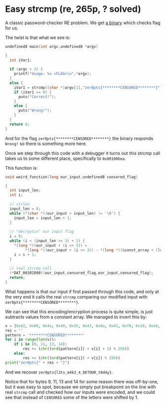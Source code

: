 # Easy strcmp (re, 265p, ? solved)

A classic password-checker RE problem.
We get [a binary](easystrcmp) which checks flag for us.

The twist is that what we see is:

```c
undefined8 main(int argc,undefined8 *argv)

{
  int iVar1;
  
  if (argc < 2) {
    printf("Usage: %s <FLAG>\n",*argv);
  }
  else {
    iVar1 = strcmp((char *)argv[1],"zer0pts{********CENSORED********}");
    if (iVar1 == 0) {
      puts("Correct!");
    }
    else {
      puts("Wrong!");
    }
  }
  return 0;
}
```

And for the flag `zer0pts{********CENSORED********}` the binary responds `Wrong!` so there is something more here.

Once we step through this code with a debugger it turns out this strcmp call takes us to some different place, specifically to `0x001006ea`.

This function is:

```c
void weird_function(long our_input,undefined8 censored_flag)

{
  int input_len;
  int i;
  
  // strlen
  input_len = 0;
  while (*(char *)(our_input + input_len) != '\0') {
    input_len = input_len + 1;
  }
  
  // "decryptin" our input flag
  i = 0;
  while (i < (input_len >> 3) + 1) {
    *(long *)(our_input + (i << 3)) =
         *(long *)(our_input + (i << 3)) - *(long *)(&const_array + (long)i * 8);
    i = i + 1;
  }
  
  // real strcmp call
  (*DAT_00301090)(our_input,censored_flag,our_input,censored_flag);
  return;
}
```

What happens is that our input if first passed through this code, and only at the very end it calls the real `strcmp` comparing our modified input with `zer0pts{********CENSORED********}`.

We can see that this encoding/encryption process is quite simple, is just subtracts values from a constant array.
We managed to invert this by:

```python
v = [0x42, 0x09, 0x4a, 0x49, 0x35, 0x43, 0x0a, 0x41, 0xf0, 0x19, 0xe6, 0x0b, 0xf5, 0xf2, 0x0e, 0x0b, 0x2b, 0x28, 0x35, 0x4a, 0x06, 0x3a, 0x0a, 0x4f]
res = ''
pattern = '********CENSORED********'
for i in range(len(v)):
    if i in (9, 11, 13, 14):
        res += (chr((ord(pattern[i]) + v[i] + 1) % 256))
    else:
        res += (chr((ord(pattern[i]) + v[i]) % 256))
print("zer0pts{" + res + "}")
```

And we recover `zer0pts{l3ts_m4k3_4_DETOUR_t0d4y}`.

Notice that for bytes 9, 11, 13 and 14 for some reason there was off-by-one, but it was easy to spot, because we simply put breakpoint on the line with real `strcmp` call and checked how our inputs were encoded, and we could see that instead of `CENSORED` some of the letters were shifted by 1.
